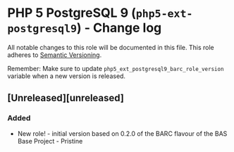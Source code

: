 # PHP 5 PostgreSQL 9 (`php5-ext-postgresql9`) - Change log
 
All notable changes to this role will be documented in this file.
This role adheres to [Semantic Versioning](http://semver.org/spec/v2.0.0.html).
 
Remember: Make sure to update `php5_ext_postgresql9_barc_role_version` variable when a new version is released.
 
## [Unreleased][unreleased]
 
### Added
 
* New role! - initial version based on 0.2.0 of the BARC flavour of the BAS Base Project - Pristine
